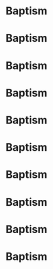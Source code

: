 # Baptism
# Baptism
# Baptism
# Baptism
# Baptism
# Baptism
# Baptism
# Baptism
# Baptism
# Baptism
